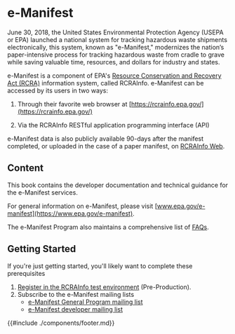 # e-Manifest

June 30, 2018, the United States Environmental Protection Agency (USEPA or EPA) launched a national system for tracking
hazardous waste shipments electronically, this system, known as "e-Manifest," modernizes the nation’s paper-intensive
process for tracking hazardous waste from cradle to grave while saving valuable time, resources, and dollars for
industry and states.

e-Manifest is a component of EPA's [Resource Conservation and Recovery Act (RCRA)](https://www.epa.gov/rcra) information
system, called RCRAInfo.
e-Manifest can be accessed by its users in two ways:

1. Through their favorite web browser at [https://rcrainfo.epa.gov/](https://rcrainfo.epa.gov/)

2. Via the RCRAInfo RESTful application programming interface (API)

e-Manifest data is also publicly available 90-days after the manifest completed, or uploaded in the case of a paper
manifest, on [RCRAInfo Web](https://rcrapublic.epa.gov/rcrainfoweb/action/main-menu/view).

## Content

This book contains the developer documentation and technical guidance for the e-Manifest services.

For general information on e-Manifest, please visit [www.epa.gov/e-manifest](https://www.epa.gov/e-manifest).

The e-Manifest Program also maintains a comprehensive list
of [FAQs](https://www.epa.gov/e-manifest/frequent-questions-about-e-manifest).

## Getting Started

If you're just getting started, you'll likely want to complete these prerequisites

1. [Register in the RCRAInfo test environment](Intro/registration.md) (Pre-Production).
2. Subscribe to the e-Manifest mailing lists
    - [e-Manifest General Program mailing list](https://public.govdelivery.com/accounts/USEPAORCR/subscriber/new?topic_id=USEPAORCR_4)
    - [e-Manifest developer mailing list](https://public.govdelivery.com/accounts/USEPAORCR/subscriber/new?topic_id=USEPAORCR_9)

{{#include ./components/footer.md}}
